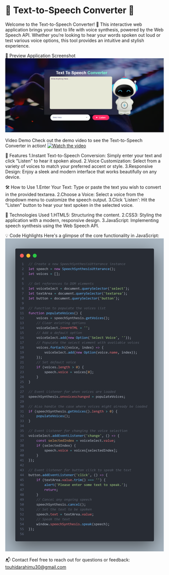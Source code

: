 

<h1>🌟 Text-to-Speech Converter 🌟</h1>
  
<p>Welcome to the Text-to-Speech Converter! 🚀 This interactive web application brings your text to life with voice synthesis, powered by the Web Speech API. Whether you’re looking to hear your words spoken out loud or test various voice options, this tool provides an intuitive and stylish experience.</p>

📸 Preview
Application Screenshot
![Application Screenshot](preview.PNG)

Video Demo
Check out the demo video to see the Text-to-Speech Converter in action!
[![Watch the video](images/video-thumbnail.png)](https://www.youtube.com/watch?v=your_video_id) <!-- Replace with a thumbnail image and YouTube video URL -->


<p>🚀 Features
1.Instant Text-to-Speech Conversion: Simply enter your text and click "Listen" to hear it spoken aloud.
2.Voice Customization: Select from a variety of voices to match your preferred accent or style.
3.Responsive Design: Enjoy a sleek and modern interface that works beautifully on any device.
</p>

<p>🛠️ How to Use
1.Enter Your Text: Type or paste the text you wish to convert in the provided textarea.
2.Choose a Voice: Select a voice from the dropdown menu to customize the speech output.
3.Click 'Listen': Hit the "Listen" button to hear your text spoken in the selected voice.
</p>

<p>🧩 Technologies Used
1.HTML5: Structuring the content.
2.CSS3: Styling the application with a modern, responsive design.
3.JavaScript: Implementing speech synthesis using the Web Speech API.
<p></p>
💡 Code Highlights
Here's a glimpse of the core functionality in JavaScript:
<img src="code.png" alt="">

📬 Contact
Feel free to reach out for questions or feedback: touhidarahimu30@gmail.com

